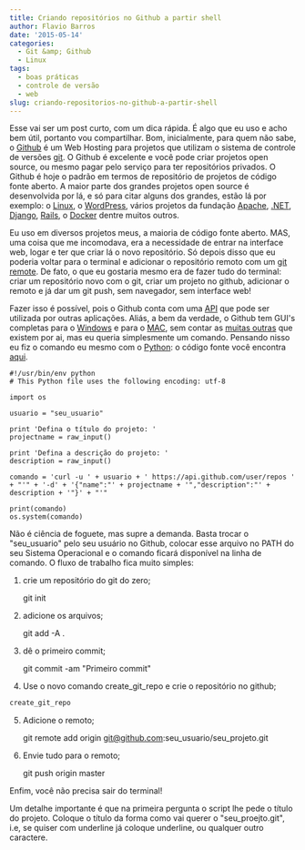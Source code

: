 ```yaml
---
title: Criando repositórios no Github a partir shell
author: Flavio Barros
date: '2015-05-14'
categories:
  - Git &amp; Github
  - Linux
tags:
  - boas práticas
  - controle de versão
  - web
slug: criando-repositorios-no-github-a-partir-shell
---
```


Esse vai ser um post curto, com um dica rápida. É algo que eu uso e acho bem útil, portanto vou compartilhar. Bom, inicialmente, para quem não sabe, o [Github](https://github.com/) é um Web Hosting para projetos que utilizam o sistema de controle de versões [git](http://git-scm.com/). O Github é excelente e você pode criar projetos open source, ou mesmo pagar pelo serviço para ter repositórios privados. O Github é hoje o padrão em termos de repositório de projetos de código fonte aberto. A maior parte dos grandes projetos open source é desenvolvida por lá, e só para citar alguns dos grandes, estão lá por exemplo: o [Linux](https://github.com/torvalds/linux), o [WordPress](https://github.com/WordPress/WordPress), vários projetos da fundação [Apache](https://github.com/apache),  [.NET](https://github.com/dotnet), [Django](https://github.com/django/django), [Rails](https://github.com/rails/rails), o [Docker](https://github.com/docker/docker) dentre muitos outros.

Eu uso em diversos projetos meus, a maioria de código fonte aberto. MAS, uma coisa que me incomodava, era a necessidade de entrar na interface web, logar e ter que criar lá o novo repositório. Só depois disso que eu poderia voltar para o terminal e adicionar o repositório remoto com um [git remote](http://git-scm.com/book/pt-br/v1/Git-Essencial-Trabalhando-com-Remotos). De fato, o que eu gostaria mesmo era de fazer tudo do terminal: criar um repositório novo com o git, criar um projeto no github, adicionar o remoto e já dar um git push, sem navegador, sem interface web!

Fazer isso é possível, pois o Github conta com uma [API](https://developer.github.com/v3/) que pode ser utilizada por outras aplicações. Aliás, a bem da verdade, o Github tem GUI's completas para o [Windows](https://windows.github.com/) e para o [MAC](https://mac.github.com/), sem contar as [muitas outras](http://git-scm.com/downloads/guis) que existem por ai, mas eu queria simplesmente um comando. Pensando nisso eu fiz o comando eu mesmo com o [Python](https://www.python.org/): o código fonte você encontra [aqui](https://github.com/flaviobarros/create_git_repo).

    #!/usr/bin/env python
    # This Python file uses the following encoding: utf-8

    import os

    usuario = "seu_usuario"

    print 'Defina o título do projeto: '
    projectname = raw_input()

    print 'Defina a descrição do projeto: '
    description = raw_input()

    comando = 'curl -u ' + usuario + ' https://api.github.com/user/repos ' + "'" + '-d' + '{"name":"' + projectname + '","description":"' + description + '"}' + "'"

    print(comando)
    os.system(comando)

Não é ciência de foguete, mas supre a demanda. Basta trocar o "seu_usuario" pelo seu usuário no Github, colocar esse arquivo no PATH do seu Sistema Operacional e o comando ficará disponível na linha de comando. O fluxo de trabalho fica muito simples:

1) crie um repositório do git do zero;

    git init

2) adicione os arquivos;

    git add -A .

3) dê o primeiro commit;

    git commit -am "Primeiro commit"

4) Use o novo comando create_git_repo e crie o repositório no github;

```r
create_git_repo
```

5) Adicione o remoto;

    git remote add origin git@github.com:seu_usuario/seu_projeto.git

6) Envie tudo para o remoto;

    git push origin master

Enfim, você não precisa sair do terminal!

Um detalhe importante é que na primeira pergunta o script lhe pede o título do projeto. Coloque o título da forma como vai querer o "seu_proejto.git", i.e, se quiser com underline já coloque underline, ou qualquer outro caractere.
